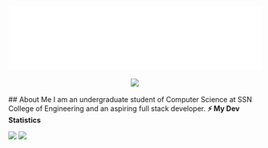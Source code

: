 <img src="./heading.svg">
<p align="center"> 
  <img src="https://profile-counter.glitch.me/snehask7/count.svg" />
</p>
## About Me  
I am an undergraduate student of Computer Science at SSN College of Engineering and an aspiring full stack developer. 
<b>⚡ My Dev Statistics</b>

<p>
<img height="180em" src="https://github-readme-stats.vercel.app/api?username=snehask7&show_icons=true&hide_border=true&theme=tokyonight" />

<img height="180em" src="https://github-readme-stats.vercel.app/api/top-langs/?username=snehask7&show_icons=true&hide_border=true&layout=compact&langs_count=8&theme=tokyonight"/>
</p>
